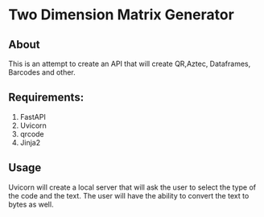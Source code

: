 # Two Dimension Matrix Generator
## About
This is an attempt to create an API that will create QR,Aztec, Dataframes, Barcodes and other.

## Requirements:

1. FastAPI
1. Uvicorn
1. qrcode
1. Jinja2

## Usage
Uvicorn will create a local server that will ask the user to select the type of the code and the text.
The user will have the ability to convert the text to bytes as well.